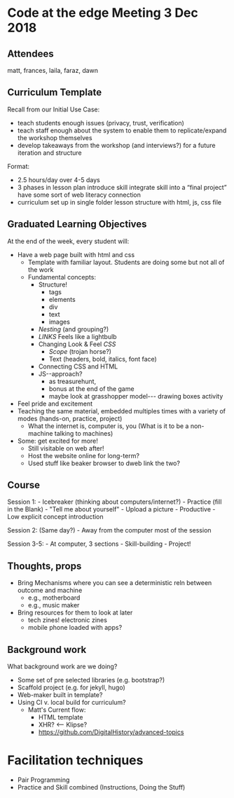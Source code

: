 # Code at the edge Meeting 3 Dec 2018

## Attendees

matt, frances, laila, faraz, dawn

## Curriculum Template

Recall from our Initial Use Case: 

- teach students enough issues (privacy, trust, verification)
- teach staff enough about the system to enable them to replicate/expand the workshop themselves
- develop takeaways from the workshop (and interviews?) for a future iteration and structure

Format:
- 2.5 hours/day over 4-5 days
- 3 phases in lesson plan
    introduce skill
    integrate skill into a “final project”
    have some sort of web literacy connection
- curriculum set up in single folder lesson structure with html, js, css file

## Graduated Learning Objectives

At the end of the week, every student will:
- Have a web page built with html and css
    - Template with familiar layout. Students are doing some but not all of the work
    - Fundamental concepts:
        - Structure!
            - tags
            - elements
            - div 
            - text 
            - images
        - *Nesting* (and grouping?)
        - *LINKS* Feels like a lightbulb
        - Changing Look & Feel *CSS* 
            - *Scope* (trojan horse?)
            - Text (headers, bold, italics, font face)
        - Connecting CSS and HTML
        - JS--approach? 
            - as treasurehunt, 
            - bonus at the end of the game
            - maybe look at grasshopper model--- drawing boxes activity
- Feel pride and excitement
- Teaching the same material, embedded multiples times with a variety of modes (hands-on, practice, project)
    - What the internet is, computer is, you (What is it to be a non-machine talking to machines)
- Some: get excited for more!
    - Still visitable on web after! 
    - Host the website online for long-term?
    - Used stuff like beaker browser to dweb link the two?
    
## Course

Session 1:
    - Icebreaker (thinking about computers/internet?)
    - Practice (fill in the Blank)
        - "Tell me about yourself"
        - Upload a picture
        - Productive
        - Low explicit concept introduction

Session 2: (Same day?)
    - Away from the computer most of the session
 
Session 3-5:
    - At computer, 3 sections
    - Skill-building
    - Project!

## Thoughts, props

- Bring Mechanisms where you can see a deterministic reln between outcome and machine
    - e.g., motherboard
    - e.g., music maker
- Bring resources for them to look at later
    - tech zines! electronic zines
    - mobile phone loaded with apps?

## Background work

What background work are we doing?
- Some set of pre selected libraries (e.g. bootstrap?)
- Scaffold project (e.g. for jekyll, hugo)
- Web-maker built in template?
- Using CI v. local build for curriculum?
  - Matt's Current flow:
      - HTML template
      - XHR? <-- Klipse?
      - https://github.com/DigitalHistory/advanced-topics

# Facilitation techniques

- Pair Programming
- Practice and Skill combined (Instructions, Doing the Stuff)
